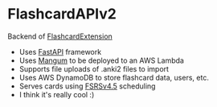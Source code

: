 # FlashcardAPIv2

Backend of [FlashcardExtension](https://github.com/blobsey/FlashcardExtension)

- Uses [FastAPI](https://fastapi.tiangolo.com/) framework 
- Uses [Mangum](https://mangum.io/) to be deployed to an AWS Lambda
- Supports file uploads of .anki2 files to import
- Uses AWS DynamoDB to store flashcard data, users, etc.
- Serves cards using [FSRSv4.5](https://github.com/open-spaced-repetition/fsrs4anki/wiki/The-Algorithm) scheduling
- I think it's really cool :)